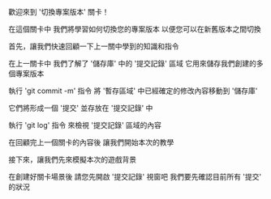 歡迎來到
'切換專案版本' 關卡！

在這個關卡中
我們將學習如何切換您的專案版本
以便您可以在新舊版本之間切換

首先，讓我們快速回顧一下上一關中學到的知識和指令

在上一關卡中
我們了解了 '儲存庫' 中的 '提交記錄' 區域
它用來儲存我們創建的多個專案版本

執行 'git commit -m' 指令
將 '暫存區域' 中已經確定的修改內容移動到 '儲存庫' 

它們將形成一個 '提交' 並存放在 '提交記錄' 中

執行 'git log' 指令
來檢視 '提交記錄' 區域的內容

在回顧完上一個關卡的內容後
讓我們開始本次的教學

接下來，讓我們先來模擬本次的遊戲背景

在創建好關卡場景後
請您先開啟 '提交記錄' 視窗吧
我們要先確認目前所有 '提交' 的狀況